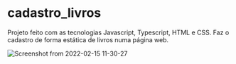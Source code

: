 # cadastro_livros
Projeto feito com as tecnologias Javascript, Typescript, HTML e CSS. Faz o cadastro de forma estática de livros numa página web.

![Screenshot from 2022-02-15 11-30-27](https://user-images.githubusercontent.com/59463323/154090860-668cc4c3-9450-4139-ae7e-b09567b881b2.png)

